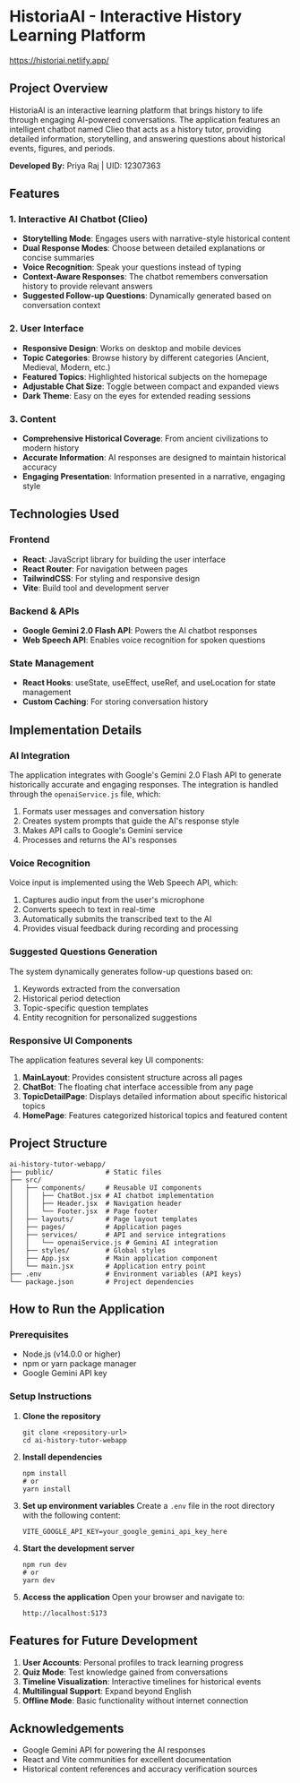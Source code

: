 # HistoriaAI - Interactive History Learning Platform
https://historiai.netlify.app/
## Project Overview
HistoriaAI is an interactive learning platform that brings history to life through engaging AI-powered conversations. The application features an intelligent chatbot named Clieo that acts as a history tutor, providing detailed information, storytelling, and answering questions about historical events, figures, and periods.

**Developed By:** Priya Raj | UID: 12307363

## Features

### 1. Interactive AI Chatbot (Clieo)
- **Storytelling Mode**: Engages users with narrative-style historical content
- **Dual Response Modes**: Choose between detailed explanations or concise summaries
- **Voice Recognition**: Speak your questions instead of typing
- **Context-Aware Responses**: The chatbot remembers conversation history to provide relevant answers
- **Suggested Follow-up Questions**: Dynamically generated based on conversation context

### 2. User Interface
- **Responsive Design**: Works on desktop and mobile devices
- **Topic Categories**: Browse history by different categories (Ancient, Medieval, Modern, etc.)
- **Featured Topics**: Highlighted historical subjects on the homepage
- **Adjustable Chat Size**: Toggle between compact and expanded views
- **Dark Theme**: Easy on the eyes for extended reading sessions

### 3. Content
- **Comprehensive Historical Coverage**: From ancient civilizations to modern history
- **Accurate Information**: AI responses are designed to maintain historical accuracy
- **Engaging Presentation**: Information presented in a narrative, engaging style

## Technologies Used

### Frontend
- **React**: JavaScript library for building the user interface
- **React Router**: For navigation between pages
- **TailwindCSS**: For styling and responsive design
- **Vite**: Build tool and development server

### Backend & APIs
- **Google Gemini 2.0 Flash API**: Powers the AI chatbot responses
- **Web Speech API**: Enables voice recognition for spoken questions

### State Management
- **React Hooks**: useState, useEffect, useRef, and useLocation for state management
- **Custom Caching**: For storing conversation history

## Implementation Details

### AI Integration
The application integrates with Google's Gemini 2.0 Flash API to generate historically accurate and engaging responses. The integration is handled through the `openaiService.js` file, which:

1. Formats user messages and conversation history
2. Creates system prompts that guide the AI's response style
3. Makes API calls to Google's Gemini service
4. Processes and returns the AI's responses

### Voice Recognition
Voice input is implemented using the Web Speech API, which:

1. Captures audio input from the user's microphone
2. Converts speech to text in real-time
3. Automatically submits the transcribed text to the AI
4. Provides visual feedback during recording and processing

### Suggested Questions Generation
The system dynamically generates follow-up questions based on:

1. Keywords extracted from the conversation
2. Historical period detection
3. Topic-specific question templates
4. Entity recognition for personalized suggestions

### Responsive UI Components
The application features several key UI components:

1. **MainLayout**: Provides consistent structure across all pages
2. **ChatBot**: The floating chat interface accessible from any page
3. **TopicDetailPage**: Displays detailed information about specific historical topics
4. **HomePage**: Features categorized historical topics and featured content

## Project Structure

```
ai-history-tutor-webapp/
├── public/             # Static files
├── src/
│   ├── components/     # Reusable UI components
│   │   ├── ChatBot.jsx # AI chatbot implementation
│   │   ├── Header.jsx  # Navigation header
│   │   └── Footer.jsx  # Page footer
│   ├── layouts/        # Page layout templates
│   ├── pages/          # Application pages
│   ├── services/       # API and service integrations
│   │   └── openaiService.js # Gemini AI integration
│   ├── styles/         # Global styles
│   ├── App.jsx         # Main application component
│   └── main.jsx        # Application entry point
├── .env                # Environment variables (API keys)
└── package.json        # Project dependencies
```

## How to Run the Application

### Prerequisites
- Node.js (v14.0.0 or higher)
- npm or yarn package manager
- Google Gemini API key

### Setup Instructions

1. **Clone the repository**
   ```
   git clone <repository-url>
   cd ai-history-tutor-webapp
   ```

2. **Install dependencies**
   ```
   npm install
   # or
   yarn install
   ```

3. **Set up environment variables**
   Create a `.env` file in the root directory with the following content:
   ```
   VITE_GOOGLE_API_KEY=your_google_gemini_api_key_here
   ```

4. **Start the development server**
   ```
   npm run dev
   # or
   yarn dev
   ```

5. **Access the application**
   Open your browser and navigate to:
   ```
   http://localhost:5173
   ```

## Features for Future Development

1. **User Accounts**: Personal profiles to track learning progress
2. **Quiz Mode**: Test knowledge gained from conversations
3. **Timeline Visualization**: Interactive timelines for historical events
4. **Multilingual Support**: Expand beyond English
5. **Offline Mode**: Basic functionality without internet connection

## Acknowledgements

- Google Gemini API for powering the AI responses
- React and Vite communities for excellent documentation
- Historical content references and accuracy verification sources
